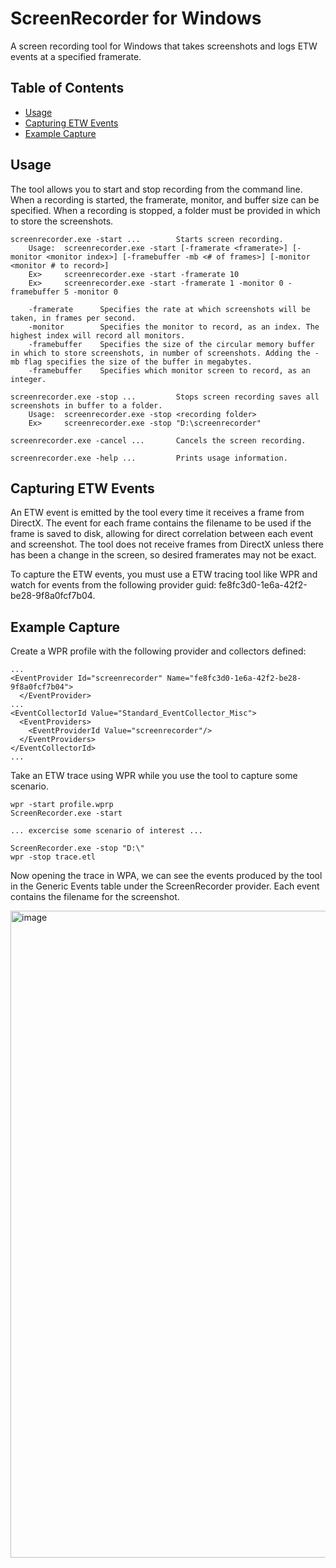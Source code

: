 # ScreenRecorder for Windows
A screen recording tool for Windows that takes screenshots and logs ETW events at a specified framerate.

## Table of Contents
- [Usage](#usage)
- [Capturing ETW Events](#capturing-etw-events)
- [Example Capture](#example-capture)

## Usage
The tool allows you to start and stop recording from the command line. When a recording is started, the framerate, monitor, and buffer size can be specified. When a recording is stopped, a folder must be provided in which to store the screenshots.

    screenrecorder.exe -start ...        Starts screen recording.
        Usage:  screenrecorder.exe -start [-framerate <framerate>] [-monitor <monitor index>] [-framebuffer -mb <# of frames>] [-monitor <monitor # to record>]
        Ex>     screenrecorder.exe -start -framerate 10
        Ex>     screenrecorder.exe -start -framerate 1 -monitor 0 -framebuffer 5 -monitor 0

        -framerate      Specifies the rate at which screenshots will be taken, in frames per second.
        -monitor        Specifies the monitor to record, as an index. The highest index will record all monitors.
        -framebuffer    Specifies the size of the circular memory buffer in which to store screenshots, in number of screenshots. Adding the -mb flag specifies the size of the buffer in megabytes.
        -framebuffer    Specifies which monitor screen to record, as an integer.

    screenrecorder.exe -stop ...         Stops screen recording saves all screenshots in buffer to a folder.
        Usage:  screenrecorder.exe -stop <recording folder>
        Ex>     screenrecorder.exe -stop "D:\screenrecorder"

    screenrecorder.exe -cancel ...       Cancels the screen recording.

    screenrecorder.exe -help ...         Prints usage information.

## Capturing ETW Events
An ETW event is emitted by the tool every time it receives a frame from DirectX. The event for each frame contains the filename to be used if the frame is saved to disk, allowing for direct correlation between each event and screenshot. The tool does not receive frames from DirectX unless there has been a change in the screen, so desired framerates may not be exact.

To capture the ETW events, you must use a ETW tracing tool like WPR and watch for events from the following provider guid: fe8fc3d0-1e6a-42f2-be28-9f8a0fcf7b04.

## Example Capture

Create a WPR profile with the following provider and collectors defined:

    ...
    <EventProvider Id="screenrecorder" Name="fe8fc3d0-1e6a-42f2-be28-9f8a0fcf7b04">
	  </EventProvider>
    ...
    <EventCollectorId Value="Standard_EventCollector_Misc">
      <EventProviders>
        <EventProviderId Value="screenrecorder"/>
      </EventProviders>
    </EventCollectorId>
    ...

Take an ETW trace using WPR while you use the tool to capture some scenario.

    wpr -start profile.wprp
    ScreenRecorder.exe -start

    ... excercise some scenario of interest ...

    ScreenRecorder.exe -stop "D:\"
    wpr -stop trace.etl

Now opening the trace in WPA, we can see the events produced by the tool in the Generic Events table under the ScreenRecorder provider. Each event contains the filename for the screenshot.

<img width="1035" alt="image" src="https://github.com/bgn64/screenrecorder/assets/60301899/be3a4cd8-336b-4fb0-bb15-ffc4f3c6cfe4">



